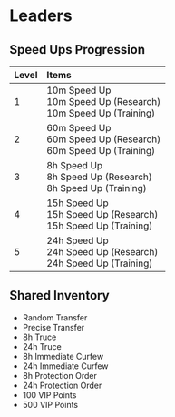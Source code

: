 <!-- TITLE: Expeditions -->

# Leaders
## Speed Ups Progression

Level | Items
:--- | :---
1 | 10m Speed Up<br>10m Speed Up (Research)<br>10m Speed Up (Training)
2 | 60m Speed Up<br>60m Speed Up (Research)<br>60m Speed Up (Training)
3 | 8h Speed Up<br>8h Speed Up (Research)<br>8h Speed Up (Training)
4 | 15h Speed Up<br>15h Speed Up (Research)<br>15h Speed Up (Training)
5 | 24h Speed Up<br>24h Speed Up (Research)<br>24h Speed Up (Training)

## Shared Inventory

* Random Transfer
* Precise Transfer
* 8h Truce
* 24h Truce
* 8h Immediate Curfew
* 24h Immediate Curfew
* 8h Protection Order
* 24h Protection Order
* 100 VIP Points
* 500 VIP Points

